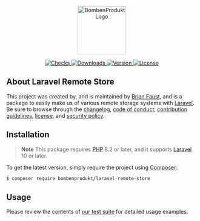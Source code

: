 <p align="center">
    <a href="https://bombenprodukt.com" target="_blank">
        <img src="https://raw.githubusercontent.com/faustbrian/assets/main/logo-text.svg" width="128" alt="BombenProdukt Logo" />
    </a>
</p>

<p align="center">
    <a href="https://github.com/faustbrian/laravel-remote-store/actions">
        <img src="https://badge.sh/github/check-runs/BombenProdukt/laravel-remote-store" alt="Checks" />
    </a>
    <a href="https://packagist.org/packages/bombenprodukt/laravel-remote-store">
        <img src="https://badge.sh/packagist/downloads/BombenProdukt/laravel-remote-store" alt="Downloads" />
    </a>
    <a href="https://packagist.org/packages/bombenprodukt/laravel-remote-store">
        <img src="https://badge.sh/packagist/version/BombenProdukt/laravel-remote-store" alt="Version" />
    </a>
    <a href="https://packagist.org/packages/bombenprodukt/laravel-remote-store">
        <img src="https://badge.sh/packagist/license/BombenProdukt/laravel-remote-store" alt="License" />
    </a>
</p>

## About Laravel Remote Store

This project was created by, and is maintained by [Brian Faust](https://github.com/faustbrian), and is a package to easily make us of various remote storage systems with [Laravel](https://laravel.com/). Be sure to browse through the [changelog](CHANGELOG.md), [code of conduct](.github/CODE_OF_CONDUCT.md), [contribution guidelines](.github/CONTRIBUTING.md), [license](LICENSE), and [security policy](.github/SECURITY.md).

## Installation

> **Note**
> This package requires [PHP](https://www.php.net/) 8.2 or later, and it supports [Laravel](https://laravel.com/) 10 or later.

To get the latest version, simply require the project using [Composer](https://getcomposer.org/):

```bash
$ composer require bombenprodukt/laravel-remote-store
```

## Usage

Please review the contents of [our test suite](/tests) for detailed usage examples.
